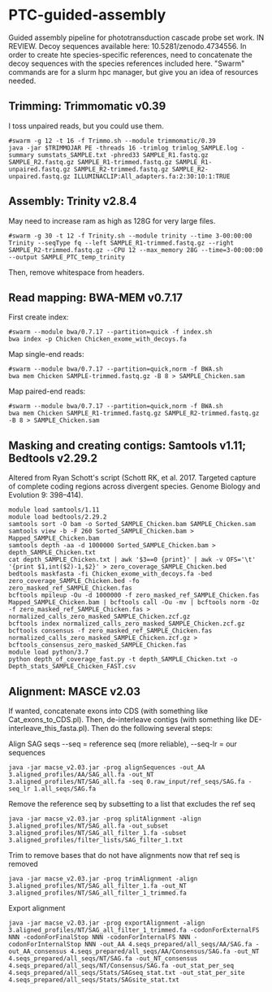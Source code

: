 # PTC-guided-assembly
Guided assembly pipeline for phototransduction cascade probe set work. IN REVIEW. Decoy sequences available here: 10.5281/zenodo.4734556. In order to create hte species-specific references, need to concatenate the decoy sequences with the species references included here. "Swarm" commands are for a slurm hpc manager, but give you an idea of resources needed.

## Trimming:	Trimmomatic v0.39
I toss unpaired reads, but you could use them.

    #swarm -g 12 -t 16 -f Trimmo.sh --module trimmomatic/0.39
    java -jar $TRIMMOJAR PE -threads 16 -trimlog trimlog_SAMPLE.log -summary sumstats_SAMPLE.txt -phred33 SAMPLE_R1.fastq.gz SAMPLE_R2.fastq.gz SAMPLE_R1-trimmed.fastq.gz SAMPLE_R1-unpaired.fastq.gz SAMPLE_R2-trimmed.fastq.gz SAMPLE_R2-unpaired.fastq.gz ILLUMINACLIP:All_adapters.fa:2:30:10:1:TRUE


## Assembly:	Trinity v2.8.4
May need to increase ram as high as 128G for very large files.

    #swarm -g 30 -t 12 -f Trinity.sh --module trinity --time 3-00:00:00
    Trinity --seqType fq --left SAMPLE_R1-trimmed.fastq.gz --right SAMPLE_R2-trimmed.fastq.gz --CPU 12 --max_memory 28G --time=3-00:00:00 --output SAMPLE_PTC_temp_trinity

Then, remove whitespace from headers.


## Read mapping:	BWA-MEM v0.7.17

First create index:

    #swarm --module bwa/0.7.17 --partition=quick -f index.sh
    bwa index -p Chicken Chicken_exome_with_decoys.fa

Map single-end reads:

    #swarm --module bwa/0.7.17 --partition=quick,norm -f BWA.sh
    bwa mem Chicken SAMPLE-trimmed.fastq.gz -B 8 > SAMPLE_Chicken.sam

Map paired-end reads:

    #swarm --module bwa/0.7.17 --partition=quick,norm -f BWA.sh
    bwa mem Chicken SAMPLE_R1-trimmed.fastq.gz SAMPLE_R2-trimmed.fastq.gz -B 8 > SAMPLE_Chicken.sam


## Masking and creating contigs:	Samtools v1.11; Bedtools v2.29.2
Altered from Ryan Schott's script (Schott RK, et al. 2017. Targeted capture of complete coding regions across divergent species. Genome Biology and Evolution 9: 398–414).

    module load samtools/1.11
    module load bedtools/2.29.2
    samtools sort -O bam -o Sorted_SAMPLE_Chicken.bam SAMPLE_Chicken.sam
    samtools view -b -F 260 Sorted_SAMPLE_Chicken.bam > Mapped_SAMPLE_Chicken.bam
    samtools depth -aa -d 1000000 Sorted_SAMPLE_Chicken.bam > depth_SAMPLE_Chicken.txt
    cat depth_SAMPLE_Chicken.txt | awk '$3==0 {print}' | awk -v OFS='\t' '{print $1,int($2)-1,$2}' > zero_coverage_SAMPLE_Chicken.bed
    bedtools maskfasta -fi Chicken_exome_with_decoys.fa -bed zero_coverage_SAMPLE_Chicken.bed -fo zero_masked_ref_SAMPLE_Chicken.fas
    bcftools mpileup -Ou -d 1000000 -f zero_masked_ref_SAMPLE_Chicken.fas Mapped_SAMPLE_Chicken.bam | bcftools call -Ou -mv | bcftools norm -Oz -f zero_masked_ref_SAMPLE_Chicken.fas > normalized_calls_zero_masked_SAMPLE_Chicken.zcf.gz
    bcftools index normalized_calls_zero_masked_SAMPLE_Chicken.zcf.gz
    bcftools consensus -f zero_masked_ref_SAMPLE_Chicken.fas normalized_calls_zero_masked_SAMPLE_Chicken.zcf.gz >   bcftools_consensus_zero_masked_SAMPLE_Chicken.fas
    module load python/3.7
    python depth_of_coverage_fast.py -t depth_SAMPLE_Chicken.txt -o  Depth_stats_SAMPLE_Chicken_FAST.csv 



## Alignment:	MASCE v2.03
If wanted, concatenate exons into CDS (with something like Cat_exons_to_CDS.pl). Then, de-interleave contigs (with something like DE-interleave_this_fasta.pl). Then do the following several steps:

Align SAG seqs --seq = reference seq (more reliable), --seq-lr = our sequences

    java -jar macse_v2.03.jar -prog alignSequences -out_AA 3.aligned_profiles/AA/SAG_all.fa -out_NT 3.aligned_profiles/NT/SAG_all.fa -seq 0.raw_input/ref_seqs/SAG.fa -seq_lr 1.all_seqs/SAG.fa

Remove the reference seq by subsetting to a list that excludes the ref seq

    java -jar macse_v2.03.jar -prog splitAlignment -align 3.aligned_profiles/NT/SAG_all.fa -out_subset 3.aligned_profiles/NT/SAG_all_filter_1.fa -subset 3.aligned_profiles/filter_lists/SAG_filter_1.txt

Trim to remove bases that do not have alignments now that ref seq is removed

    java -jar macse_v2.03.jar -prog trimAlignment -align 3.aligned_profiles/NT/SAG_all_filter_1.fa -out_NT 3.aligned_profiles/NT/SAG_all_filter_1_trimmed.fa

Export alignment

    java -jar macse_v2.03.jar -prog exportAlignment -align 3.aligned_profiles/NT/SAG_all_filter_1_trimmed.fa -codonForExternalFS NNN -codonForFinalStop NNN -codonForInternalFS NNN -codonForInternalStop NNN -out_AA 4.seqs_prepared/all_seqs/AA/SAG.fa -out_AA_consensus 4.seqs_prepared/all_seqs/AA/Consensus/SAG.fa -out_NT 4.seqs_prepared/all_seqs/NT/SAG.fa -out_NT_consensus 4.seqs_prepared/all_seqs/NT/Consensus/SAG.fa -out_stat_per_seq 4.seqs_prepared/all_seqs/Stats/SAGseq_stat.txt -out_stat_per_site 4.seqs_prepared/all_seqs/Stats/SAGsite_stat.txt


